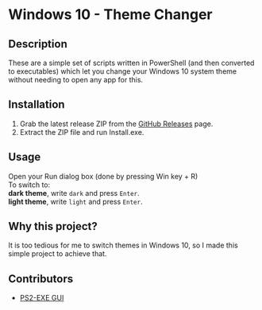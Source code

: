 # Windows 10 - Theme Changer

## Description  
These are a simple set of scripts written in PowerShell (and then converted to executables) which let you change your Windows 10 system theme without needing to open any app for this.  

## Installation
1. Grab the latest release ZIP from the [GitHub Releases](https://github.com/pratyakshm/Win10-Theme/releases) page.  
2. Extract the ZIP file and run Install.exe.  

## Usage
Open your Run dialog box (done by pressing Win key + R)  
To switch to:  
 **dark theme**, write ``dark`` and press ``Enter``.  
 **light theme**, write ``light`` and press ``Enter``.  

## Why this project?  
It is too tedious for me to switch themes in Windows 10, so I made this simple project to achieve that.  

## Contributors  
- [PS2-EXE GUI](https://gallery.technet.microsoft.com/scriptcenter/PS2EXE-GUI-Convert-e7cb69d5)  
